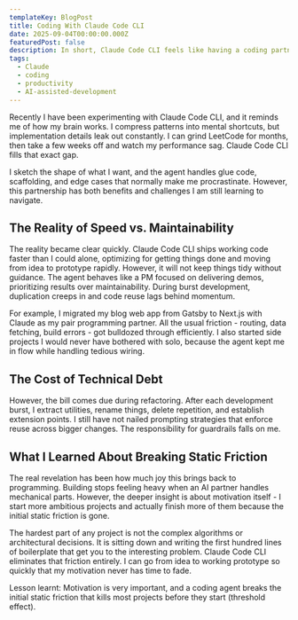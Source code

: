```yaml
---
templateKey: BlogPost
title: Coding With Claude Code CLI
date: 2025-09-04T00:00:00.000Z
featuredPost: false
description: In short, Claude Code CLI feels like having a coding partner who motivates me.
tags:
  - Claude
  - coding
  - productivity
  - AI-assisted-development
---
```


Recently I have been experimenting with Claude Code CLI, and it reminds me of how my brain works. I compress patterns into mental shortcuts, but implementation details leak out constantly. I can grind LeetCode for months, then take a few weeks off and watch my performance sag. Claude Code CLI fills that exact gap.

I sketch the shape of what I want, and the agent handles glue code, scaffolding, and edge cases that normally make me procrastinate. However, this partnership has both benefits and challenges I am still learning to navigate.

## The Reality of Speed vs. Maintainability

The reality became clear quickly. Claude Code CLI ships working code faster than I could alone, optimizing for getting things done and moving from idea to prototype rapidly. However, it will not keep things tidy without guidance. The agent behaves like a PM focused on delivering demos, prioritizing results over maintainability. During burst development, duplication creeps in and code reuse lags behind momentum.

For example, I migrated my blog web app from Gatsby to Next.js with Claude as my pair programming partner. All the usual friction - routing, data fetching, build errors - got bulldozed through efficiently. I also started side projects I would never have bothered with solo, because the agent kept me in flow while handling tedious wiring.

## The Cost of Technical Debt

However, the bill comes due during refactoring. After each development burst, I extract utilities, rename things, delete repetition, and establish extension points. I still have not nailed prompting strategies that enforce reuse across bigger changes. The responsibility for guardrails falls on me.

## What I Learned About Breaking Static Friction

The real revelation has been how much joy this brings back to programming. Building stops feeling heavy when an AI partner handles mechanical parts. However, the deeper insight is about motivation itself - I start more ambitious projects and actually finish more of them because the initial static friction is gone.

The hardest part of any project is not the complex algorithms or architectural decisions. It is sitting down and writing the first hundred lines of boilerplate that get you to the interesting problem. Claude Code CLI eliminates that friction entirely. I can go from idea to working prototype so quickly that my motivation never has time to fade.

Lesson learnt:
Motivation is very important, and a coding agent breaks the initial static friction that kills most projects before they start (threshold effect).
